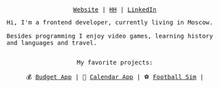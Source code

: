 <div>
<p align="center">
  <samp>
    <a href="https://elsy-portfolio-check-it-at.netlify.app">Website</a> |
    <a href="https://hh.ru/resume/95aef390ff0c0ad02f0039ed1f6f584a317755">HH</a> |
    <a href="https://www.linkedin.com/in/elisei-strashevskii-5ab82a15b/">LinkedIn</a>
  </samp>
</p>
<samp>
  Hi, I'm a frontend developer, currently living in Moscow.<br/><br />
  Besides programming I enjoy video games, learning history and languages and travel. <br /> <br />
</samp>
<p align="center">
  <samp>
    My favorite projects: <br /> <br />
  </samp>
  <samp>
    💰 <a href="https://custom-budget-app.netlify.app">Budget App</a> |
    📅 <a href="https://custom-work-calendar.netlify.app">Calendar App</a> |
    ⚽ <a href="https://github.com/Elisy69/football_sim">Football Sim</a> |
  </samp>
</p>
</div>

